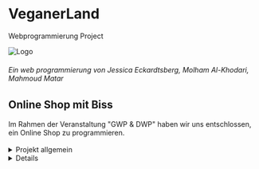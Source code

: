 # VeganerLand
Webprogrammierung Project


![Logo]()
<h6>Ein web programmierung von Jessica Eckardtsberg, Molham Al-Khodari, Mahmoud Matar</h6>

<h2>Online Shop mit Biss</h2>
Im Rahmen der Veranstaltung "GWP & DWP" haben wir uns entschlossen, ein Online Shop zu programmieren.<br>
<br>
<details>
<summary> Projekt allgemein</summary><br>
<h2>Projektteam</h2>
Das Team vom VeganerLand besteht aus: <br>
<br>
<ul>
<li><strong>Jessica Eckardtsberg</strong> https://github.com/... <br></li>
<li><strong>Molham Al-Khodari</strong> https://github.com/Molham321 <br></li>
<li><strong>Mahmoud Matar</strong> https://github.com/... <br></li>
</ul>

<h2>Idee und Produkt</h2>
zum Miroboard für die Ideenfindung: https://miro.com/app/board/o9J_lf2VPJc=/ <br>
<br>
text...!

<h2>Anforderungsbeschreibung</h2>
Die groben Ziele umfassen für den jetzigen Stand:<br>
text ...
<br>

<h2>Abgrenzungskriterien</h2>
Nicht zum Projektumfang gehören:<br>

text ...
     
</details>

<details>

<details>
<summary>Programmcode</summary><br>
<h2>Sprache</h2>
<br>
Der code wird mit Englisch geschrieben, es hat Sinnvolle sprechende, englische Bezeichner. es ist kommentiert und vermeidet unnötige Redundanzen.
Jede Klasse besitzt einen einleitenden Kommentar -> hier vielleich ein photo vom code ?
Jede hinreichend komplexe Methode besitzt einen Kommentar
</details>

<details>
<summary>Präsentationen</summary><br>
<h2>Präsentationen 1</h2>
<br>
hier vielleicht unsere erste PowerPoint ?
<h2>Präsentationen 2</h2>
<br>
hier vielleicht unsere 2. PowerPoint ?
<h2>Präsentationen 3</h2>
<br>
hier vielleicht unsere letzte PowerPoint ?
</details>

